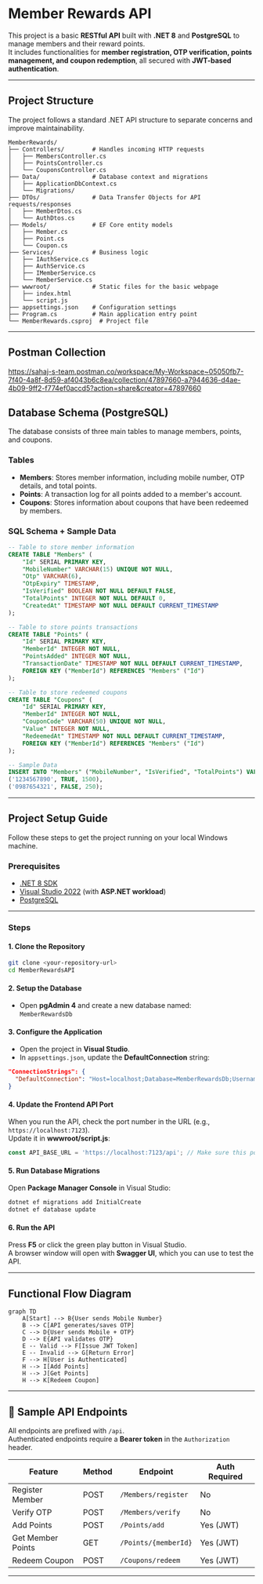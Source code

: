 # Member Rewards API

This project is a basic **RESTful API** built with **.NET 8** and **PostgreSQL** to manage members and their reward points.  
It includes functionalities for **member registration, OTP verification, points management, and coupon redemption**, all secured with **JWT-based authentication**.

---

## Project Structure

The project follows a standard .NET API structure to separate concerns and improve maintainability.

```
MemberRewards/
├── Controllers/        # Handles incoming HTTP requests
│   ├── MembersController.cs
│   ├── PointsController.cs
│   └── CouponsController.cs
├── Data/               # Database context and migrations
│   ├── ApplicationDbContext.cs
│   └── Migrations/
├── DTOs/               # Data Transfer Objects for API requests/responses
│   ├── MemberDtos.cs
│   └── AuthDtos.cs
├── Models/             # EF Core entity models
│   ├── Member.cs
│   ├── Point.cs
│   └── Coupon.cs
├── Services/           # Business logic
│   ├── IAuthService.cs
│   ├── AuthService.cs
│   ├── IMemberService.cs
│   └── MemberService.cs
├── wwwroot/            # Static files for the basic webpage
│   ├── index.html
│   └── script.js
├── appsettings.json    # Configuration settings
├── Program.cs          # Main application entry point
└── MemberRewards.csproj  # Project file
```

---
## Postman Collection

https://sahaj-s-team.postman.co/workspace/My-Workspace~05050fb7-7f40-4a8f-8d59-af4043b6c8ea/collection/47897660-a7944636-d4ae-4b09-9ff2-f774ef0accd5?action=share&creator=47897660

## Database Schema (PostgreSQL)

The database consists of three main tables to manage members, points, and coupons.

### Tables
- **Members**: Stores member information, including mobile number, OTP details, and total points.  
- **Points**: A transaction log for all points added to a member's account.  
- **Coupons**: Stores information about coupons that have been redeemed by members.  

### SQL Schema + Sample Data

```sql
-- Table to store member information
CREATE TABLE "Members" (
    "Id" SERIAL PRIMARY KEY,
    "MobileNumber" VARCHAR(15) UNIQUE NOT NULL,
    "Otp" VARCHAR(6),
    "OtpExpiry" TIMESTAMP,
    "IsVerified" BOOLEAN NOT NULL DEFAULT FALSE,
    "TotalPoints" INTEGER NOT NULL DEFAULT 0,
    "CreatedAt" TIMESTAMP NOT NULL DEFAULT CURRENT_TIMESTAMP
);

-- Table to store points transactions
CREATE TABLE "Points" (
    "Id" SERIAL PRIMARY KEY,
    "MemberId" INTEGER NOT NULL,
    "PointsAdded" INTEGER NOT NULL,
    "TransactionDate" TIMESTAMP NOT NULL DEFAULT CURRENT_TIMESTAMP,
    FOREIGN KEY ("MemberId") REFERENCES "Members" ("Id")
);

-- Table to store redeemed coupons
CREATE TABLE "Coupons" (
    "Id" SERIAL PRIMARY KEY,
    "MemberId" INTEGER NOT NULL,
    "CouponCode" VARCHAR(50) UNIQUE NOT NULL,
    "Value" INTEGER NOT NULL,
    "RedeemedAt" TIMESTAMP NOT NULL DEFAULT CURRENT_TIMESTAMP,
    FOREIGN KEY ("MemberId") REFERENCES "Members" ("Id")
);

-- Sample Data
INSERT INTO "Members" ("MobileNumber", "IsVerified", "TotalPoints") VALUES
('1234567890', TRUE, 1500),
('0987654321', FALSE, 250);
```

---

##  Project Setup Guide

Follow these steps to get the project running on your local Windows machine.

### Prerequisites
- [.NET 8 SDK](https://dotnet.microsoft.com/en-us/download/dotnet/8.0)
- [Visual Studio 2022](https://visualstudio.microsoft.com/vs/) (with **ASP.NET workload**)
- [PostgreSQL](https://www.postgresql.org/download/)

---

### Steps

#### 1. Clone the Repository
```bash
git clone <your-repository-url>
cd MemberRewardsAPI
```

#### 2. Setup the Database
- Open **pgAdmin 4** and create a new database named:  
  `MemberRewardsDb`

#### 3. Configure the Application
- Open the project in **Visual Studio**.  
- In `appsettings.json`, update the **DefaultConnection** string:

```json
"ConnectionStrings": {
  "DefaultConnection": "Host=localhost;Database=MemberRewardsDb;Username=postgres;Password=your_password"
}
```

#### 4. Update the Frontend API Port
When you run the API, check the port number in the URL (e.g., `https://localhost:7123`).  
Update it in **wwwroot/script.js**:

```javascript
const API_BASE_URL = 'https://localhost:7123/api'; // Make sure this port is correct!
```

#### 5. Run Database Migrations
Open **Package Manager Console** in Visual Studio:

```bash
dotnet ef migrations add InitialCreate
dotnet ef database update
```

#### 6. Run the API
Press **F5** or click the green play button in Visual Studio.  
A browser window will open with **Swagger UI**, which you can use to test the API.

---

## Functional Flow Diagram

```mermaid
graph TD
    A[Start] --> B{User sends Mobile Number}
    B --> C[API generates/saves OTP]
    C --> D{User sends Mobile + OTP}
    D --> E{API validates OTP}
    E -- Valid --> F[Issue JWT Token]
    E -- Invalid --> G[Return Error]
    F --> H[User is Authenticated]
    H --> I[Add Points]
    H --> J[Get Points]
    H --> K[Redeem Coupon]
```

---

## 📡 Sample API Endpoints

All endpoints are prefixed with `/api`.  
Authenticated endpoints require a **Bearer token** in the `Authorization` header.

| Feature             | Method | Endpoint              | Auth Required |
|---------------------|--------|----------------------|--------------|
| Register Member     | POST   | `/Members/register`  | No           |
| Verify OTP          | POST   | `/Members/verify`    | No           |
| Add Points          | POST   | `/Points/add`        | Yes (JWT)    |
| Get Member Points   | GET    | `/Points/{memberId}` | Yes (JWT)    |
| Redeem Coupon       | POST   | `/Coupons/redeem`    | Yes (JWT)    |

---

